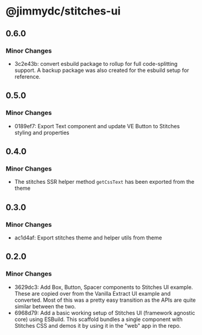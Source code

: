 # @jimmydc/stitches-ui

## 0.6.0

### Minor Changes

- 3c2e43b: convert esbuild package to rollup for full code-splitting support. A backup package was also created for the esbuild setup for reference.

## 0.5.0

### Minor Changes

- 0189ef7: Export Text component and update VE Button to Stitches styling and properties

## 0.4.0

### Minor Changes

- The stitches SSR helper method `getCssText` has been exported from the theme

## 0.3.0

### Minor Changes

- ac1d4af: Export stitches theme and helper utils from theme

## 0.2.0

### Minor Changes

- 3629dc3: Add Box, Button, Spacer components to Stitches UI example. These are copied over from the Vanilla Extract UI example and converted. Most of this was a pretty easy transition as the APIs are quite similar between the two.
- 6968d79: Add a basic working setup of Stitches UI (framework agnostic core) using ESBuild. This scaffold bundles a single component with Stitches CSS and demos it by using it in the "web" app in the repo.
